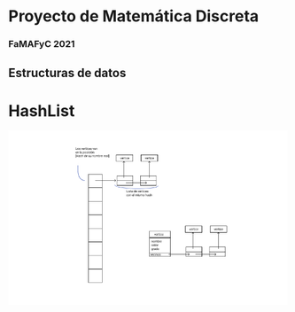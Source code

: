 # Proyecto de Matemática Discreta
### FaMAFyC 2021

## Estructuras de datos
# HashList

![](./DiagramaHashList.jpg)
